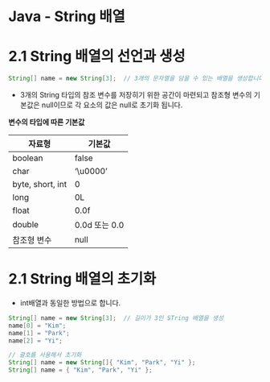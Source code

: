 # Java - String 배열

# 2.1 String 배열의 선언과 생성

```java
String[] name = new String[3];  // 3개의 문자열을 담을 수 있는 배열을 생성합니다.
```

- 3개의 String 타입의 참조 변수를 저장히기 위한 공간이 마련되고 참조형 변수의 기본값은 null이므로 각 요소의 값은 null로 초기화 됩니다.

**변수의 타입에 따른 기본값**

| 자료형           | 기본값        |
| ---------------- | ------------- |
| boolean          | false         |
| char             | ‘\u0000’      |
| byte, short, int | 0             |
| long             | 0L            |
| float            | 0.0f          |
| double           | 0.0d 또는 0.0 |
| 참조형 변수      | null          |

# 2.1 String 배열의 초기화

- int배열과 동일한 방법으로 합니다.

```java
String[] name = new String[3];  // 길이가 3인 STring 배열을 생성
name[0] = "Kim";
name[1] = "Park";
name[2] = "Yi";

// 괄호를 사용해서 초기화
String[] name = new String[]{ "Kim", "Park", "Yi" };
String[] name = { "Kim", "Park", "Yi" };
```